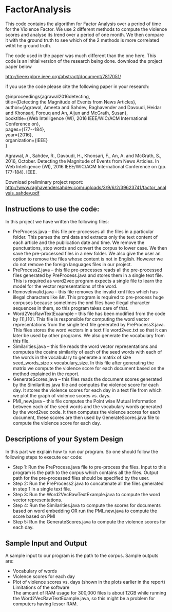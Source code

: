 # FactorAnalysis
This code contains the algorithm for Factor Analysis over a period of time for the Violence Factor.
We use 2 different methods to compute the violence scores and analyse its trend over a period of one month. We then compare it with the ground truth to see which of the 2 methods is more correlated witht he ground truth.

The code used in the paper was much different than the one here. This code is an initial version of the research being done.
download the project paper below

http://ieeexplore.ieee.org/abstract/document/7817051/ 

if you use the code please cite the following paper in your research:

@inproceedings{agrawal2016detecting, <br/>
  title={Detecting the Magnitude of Events from News Articles}, <br/>
  author={Agrawal, Ameeta and Sahdev, Raghavender and Davoudi, Heidar and Khonsari, Forouq and An, Aijun and McGrath, Susan}, <br/>
  booktitle={Web Intelligence (WI), 2016 IEEE/WIC/ACM International Conference on}, <br/>
  pages={177--184},<br/>
  year={2016},<br/>
  organization={IEEE}<br/>
}<br/>
 
 
Agrawal, A., Sahdev, R., Davoudi, H., Khonsari, F., An, A. and McGrath, S., 2016, October. Detecting the Magnitude of Events from News Articles. In Web Intelligence (WI), 2016 IEEE/WIC/ACM International Conference on (pp. 177-184). IEEE. <br/>

Download preliminary project report: <br/>
http://www.raghavendersahdev.com/uploads/3/9/6/2/39623741/factor_analysis_sahdev.pdf <br/>



## Instructions to use the code:

In this project we have written the following files: <br/>
* PreProcess.java – this file pre-processes all the files in a particular folder. This parses the xml data and extracts only the text content of each article and the publication date and time. We remove the punctuations, stop words and convert the corpus to lower case. We then save the pre-processed files in a new folder. We also give the user an option to remove the files whose content is not in English. However we do not remove the foreign languages files in our project.
* PreProcess2.java – this file pre-processes reads all the pre-processed files generated by PreProcess.java and stores them in a single text file. This is required as word2vec program expects a single file to learn the model for the vector representations of the word.
* RemoveInvalid.java – this file removes the invalid xml files which has illegal characters like &#. This program is required to pre-process huge corpuses because sometimes the xml files have illegal character sequences in them, so this program takes care of that.
* Word2VecRawTextExaample – this file has been modified from the code by [1],[10]. This file is responsible for computing the word vector representations from the single text file generated by PreProcess3.java. This files stores the word vectors in a text file word2vec.txt so that it can later be used by other programs. We also generate the vocabulary from this file. 
* Similarities.java – this file reads the word vector representations and computes the cosine similarity of each of the seed words with each of the words in the vocabulary to generate a matrix of size seed_words_size x vocabulary_size. In this file after generating the matrix we compute the violence score for each document based on the method explained in the report.
* GenerateScores.java – this files reads the document scores generated by the Similarities.java file and computes the violence score for each day. It stores the violence scores for each day in a text file from which we plot the graph of violence scores vs. days.
* PMI_new.java – this file computes the Point wise Mutual Information between each of the seed words and the vocabulary words generated by the word2vec code. It then computes the violence scores for each document, these scores are then used by GenerateScores.java file to compute the violence score for each day.


## Descriptions of your System Design 

In this part we explain how to run our program. So one should follow the following steps to execute our code:

* Step 1: Run the PreProcess.java file to pre-process the files. Input to this program is the path to the corpus which contains all the files. Output path for the pre-processed files should be specified by the user.
* Step 2: Run the PreProcess2.java to concatenate all the files generated in step 1 in a single text file.
* Step 3: Run the Word2VecRawTextExample.java to compute the word vector representations.
* Step 4: Run the Similarities.java to compute the scores for documents based on word embedding OR run the PMI_new.java to compute the score based on PMI
* Step 5: Run the GenerateScores.java to compute the violence scores for each day.

## Sample Input and Output
A sample input to our program is the path to the corpus. Sample outputs are: <br/> 
* Vocabulary of words
* Violence scores for each day 
* Plot of violence scores vs. days (shown in the plots earlier in the report)
Limitations of the software <br/>
The amount of RAM usage for 300,000 files is about 12GB while running the Word2VecRawTextExample.java, so this might be a problem for computers having lesser RAM.

